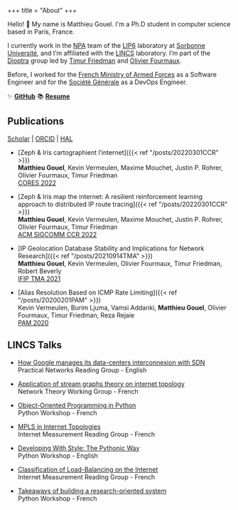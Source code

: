 +++
title = "About"
+++

Hello! 👋 My name is Matthieu Gouel. I'm a Ph.D student in computer science based in Paris, France.

I currently work in the [NPA](https://www.lip6.fr/recherche/team.php?acronyme=NPA) team of the [LIP6](https://www.lip6.fr) laboratory at [Sorbonne Université](https://www.sorbonne-universite.fr), and I’m affiliated with the [LINCS](https://www.lincs.fr) laboratory. I’m part of the [Dioptra](https://dioptra.io/about) group led by [Timur Friedman](https://orcid.org/0000-0002-1653-3552) and [Olivier Fourmaux](https://orcid.org/0000-0002-6885-9378).

Before, I worked for the [French Ministry of Armed Forces](https://www.defense.gouv.fr) as a Software Engineer and for the [Société Générale](https://particuliers.societegenerale.fr) as a DevOps Engineer.

✨ [**GitHub**](https://github.com/matthieugouel) 📚 [**Resume**](https://nbviewer.org/github/matthieugouel/resume/blob/main/main.pdf)

## Publications

[Scholar](https://scholar.google.fr/citations?user=Ltb5srIAAAAJ&hl=fr&oi=sra) | [ORCID](https://orcid.org/0000-0003-0579-7023) | [HAL](https://hal.archives-ouvertes.fr/search/index/?q=%2A&authIdHal_s=matthieu-gouel&sort=producedDate_tdate+desc)

* [Zeph & Iris cartographient l’internet]({{< ref "/posts/20220301CCR" >}})  
   **Matthieu Gouel**, Kevin Vermeulen, Maxime Mouchet, Justin P. Rohrer, Olivier Fourmaux, Timur Friedman  
   [CORES 2022](https://sites.google.com/view/algotel-cores-2022/)

* [Zeph & Iris map the internet: A resilient reinforcement learning approach to distributed IP route tracing]({{< ref "/posts/20220301CCR" >}})  
   **Matthieu Gouel**, Kevin Vermeulen, Maxime Mouchet, Justin P. Rohrer, Olivier Fourmaux, Timur Friedman  
   [ACM SIGCOMM CCR 2022](https://ccronline.sigcomm.org)

* [IP Geolocation Database Stability and Implications for Network Research]({{< ref "/posts/20210914TMA" >}})  
   **Matthieu Gouel**, Kevin Vermeulen, Olivier Fourmaux, Timur Friedman, Robert Beverly  
   [IFIP TMA 2021](https://tma.ifip.org)

* [Alias Resolution Based on ICMP Rate Limiting]({{< ref "/posts/20200201PAM" >}})  
   Kevin Vermeulen, Burim Ljuma, Vamsi Addanki, **Matthieu Gouel**, Olivier Fourmaux, Timur Friedman, Reza Rejaie  
   [PAM 2020](https://pam2020.cs.uoregon.edu)


## LINCS Talks

* [How Google manages its data-centers interconnexion with SDN](https://www.youtube.com/watch?v=yZPwBoXjwgs)  
  Practical Networks Reading Group - English

* [Application of stream graphs theory on internet topology](https://www.youtube.com/watch?v=tmlX9nufN-8&t=4s)  
   Network Theory Working Group - French

* [Object-Oriented Programming in Python](https://www.youtube.com/watch?v=xw_3erIudaM&t=2s)  
   Python Workshop - French

* [MPLS in Internet Topologies](https://www.youtube.com/watch?v=lTyAHubVF-I)  
   Internet Measurement Reading Group - French

* [Developing With Style: The Pythonic Way](https://www.youtube.com/watch?v=ygmoJz1A8Ig)  
   Python Workshop - English

* [Classification of Load-Balancing on the Internet](https://www.youtube.com/watch?v=tbEpqWaK75U&t=2s)  
   Internet Measurement Reading Group - French

* [Takeaways of building a research-oriented system](https://www.youtube.com/watch?v=ZdIgTk3vMOQ)  
   Python Workshop - French
